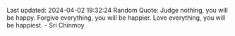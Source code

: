 Last updated: 2024-04-02 19:32:24
Random Quote: Judge nothing, you will be happy. Forgive everything, you will be happier. Love everything, you will be happiest. - Sri Chinmoy